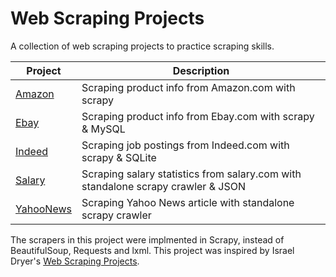 # Web Scraping Projects

A collection of web scraping projects to practice scraping skills.

| Project | Description |
|---|---|
| [Amazon](https://github.com/jamesnan/Web-Scraper/tree/master/Amazon_Scrapy) | Scraping product info from Amazon.com with scrapy|
| [Ebay](https://github.com/jamesnan/Web-Scraper/tree/master/Ebay-Scrapy-MySQL) | Scraping product info from Ebay.com with scrapy & MySQL|
| [Indeed](https://github.com/jamesnan/Web-Scraper/tree/master/Indeed-Scrapy-SQLite) | Scraping job postings from Indeed.com with scrapy & SQLite|
| [Salary](https://github.com/jamesnan/Web-Scraper/tree/master/Salary-Scrapy.Crawler-Json) | Scraping salary statistics from salary.com with standalone scrapy crawler & JSON|
| [YahooNews](https://github.com/jamesnan/Web-Scraper/tree/master/YahooNews-Scrapy.Crawler) | Scraping Yahoo News article with standalone scrapy crawler|

The scrapers in this project were implmented in Scrapy, instead of BeautifulSoup, Requests and lxml. This project was inspired by Israel Dryer's  [Web Scraping Projects](https://github.com/israel-dryer/Web-Scraping-Projects).   
